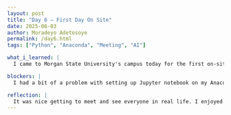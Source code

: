 ```yaml
---
layout: post
title: "Day 6 – First Day On Site"
date: 2025-06-03
author: Moradeyo Adetosoye
permalink: /day6.html
tags: ["Python", "Anaconda", "Meeting", "AI"]

what_i_learned: |
  I came to Morgan State University's campus today for the first on-site class. We all met up at the Business school and the faculty mentors and graduate mentors introduced themselves. After the introductions and a brief meeting with Dr. Waters, my team and I (including the mentors), played a fun team building game. When we all split up into our teams, I was given some videos to watch that taught me more about python. From the videos, I learnt more about operational functions in python, and more about data types.

blockers: |
  I had a bit of a problem with setting up Jupyter notebook on my Anaconda, because none of the files I made were opening when clicked. It took about an hour and a half to get it fixed with the help of my graduate mentor.

reflection: |
  It was nice getting to meet and see everyone in real life. I enjoyed the games we played together, and I find it exciting that we're starting these projects now, and I'm getting some experience.
---
```

